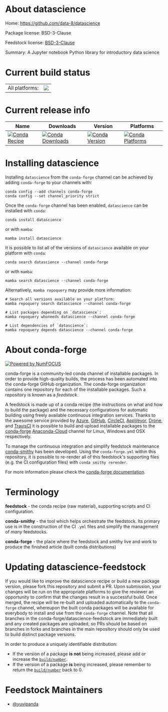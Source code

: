 About datascience
=================

Home: https://github.com/data-8/datascience

Package license: BSD-3-Clause

Feedstock license: [BSD-3-Clause](https://github.com/conda-forge/datascience-feedstock/blob/main/LICENSE.txt)

Summary: A Jupyter notebook Python library for introductory data science

Current build status
====================


<table><tr><td>All platforms:</td>
    <td>
      <a href="https://dev.azure.com/conda-forge/feedstock-builds/_build/latest?definitionId=17824&branchName=main">
        <img src="https://dev.azure.com/conda-forge/feedstock-builds/_apis/build/status/datascience-feedstock?branchName=main">
      </a>
    </td>
  </tr>
</table>

Current release info
====================

| Name | Downloads | Version | Platforms |
| --- | --- | --- | --- |
| [![Conda Recipe](https://img.shields.io/badge/recipe-datascience-green.svg)](https://anaconda.org/conda-forge/datascience) | [![Conda Downloads](https://img.shields.io/conda/dn/conda-forge/datascience.svg)](https://anaconda.org/conda-forge/datascience) | [![Conda Version](https://img.shields.io/conda/vn/conda-forge/datascience.svg)](https://anaconda.org/conda-forge/datascience) | [![Conda Platforms](https://img.shields.io/conda/pn/conda-forge/datascience.svg)](https://anaconda.org/conda-forge/datascience) |

Installing datascience
======================

Installing `datascience` from the `conda-forge` channel can be achieved by adding `conda-forge` to your channels with:

```
conda config --add channels conda-forge
conda config --set channel_priority strict
```

Once the `conda-forge` channel has been enabled, `datascience` can be installed with `conda`:

```
conda install datascience
```

or with `mamba`:

```
mamba install datascience
```

It is possible to list all of the versions of `datascience` available on your platform with `conda`:

```
conda search datascience --channel conda-forge
```

or with `mamba`:

```
mamba search datascience --channel conda-forge
```

Alternatively, `mamba repoquery` may provide more information:

```
# Search all versions available on your platform:
mamba repoquery search datascience --channel conda-forge

# List packages depending on `datascience`:
mamba repoquery whoneeds datascience --channel conda-forge

# List dependencies of `datascience`:
mamba repoquery depends datascience --channel conda-forge
```


About conda-forge
=================

[![Powered by
NumFOCUS](https://img.shields.io/badge/powered%20by-NumFOCUS-orange.svg?style=flat&colorA=E1523D&colorB=007D8A)](https://numfocus.org)

conda-forge is a community-led conda channel of installable packages.
In order to provide high-quality builds, the process has been automated into the
conda-forge GitHub organization. The conda-forge organization contains one repository
for each of the installable packages. Such a repository is known as a *feedstock*.

A feedstock is made up of a conda recipe (the instructions on what and how to build
the package) and the necessary configurations for automatic building using freely
available continuous integration services. Thanks to the awesome service provided by
[Azure](https://azure.microsoft.com/en-us/services/devops/), [GitHub](https://github.com/),
[CircleCI](https://circleci.com/), [AppVeyor](https://www.appveyor.com/),
[Drone](https://cloud.drone.io/welcome), and [TravisCI](https://travis-ci.com/)
it is possible to build and upload installable packages to the
[conda-forge](https://anaconda.org/conda-forge) [Anaconda-Cloud](https://anaconda.org/)
channel for Linux, Windows and OSX respectively.

To manage the continuous integration and simplify feedstock maintenance
[conda-smithy](https://github.com/conda-forge/conda-smithy) has been developed.
Using the ``conda-forge.yml`` within this repository, it is possible to re-render all of
this feedstock's supporting files (e.g. the CI configuration files) with ``conda smithy rerender``.

For more information please check the [conda-forge documentation](https://conda-forge.org/docs/).

Terminology
===========

**feedstock** - the conda recipe (raw material), supporting scripts and CI configuration.

**conda-smithy** - the tool which helps orchestrate the feedstock.
                   Its primary use is in the construction of the CI ``.yml`` files
                   and simplify the management of *many* feedstocks.

**conda-forge** - the place where the feedstock and smithy live and work to
                  produce the finished article (built conda distributions)


Updating datascience-feedstock
==============================

If you would like to improve the datascience recipe or build a new
package version, please fork this repository and submit a PR. Upon submission,
your changes will be run on the appropriate platforms to give the reviewer an
opportunity to confirm that the changes result in a successful build. Once
merged, the recipe will be re-built and uploaded automatically to the
`conda-forge` channel, whereupon the built conda packages will be available for
everybody to install and use from the `conda-forge` channel.
Note that all branches in the conda-forge/datascience-feedstock are
immediately built and any created packages are uploaded, so PRs should be based
on branches in forks and branches in the main repository should only be used to
build distinct package versions.

In order to produce a uniquely identifiable distribution:
 * If the version of a package **is not** being increased, please add or increase
   the [``build/number``](https://docs.conda.io/projects/conda-build/en/latest/resources/define-metadata.html#build-number-and-string).
 * If the version of a package **is** being increased, please remember to return
   the [``build/number``](https://docs.conda.io/projects/conda-build/en/latest/resources/define-metadata.html#build-number-and-string)
   back to 0.

Feedstock Maintainers
=====================

* [@yuvipanda](https://github.com/yuvipanda/)

